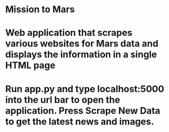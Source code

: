 # Mission to Mars
# Web application that scrapes various websites for Mars data and displays the information in a single HTML page
# Run app.py and type localhost:5000 into the url bar to open the application. Press Scrape New Data to get the latest news and images. 
